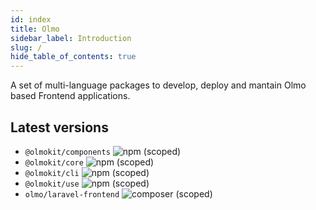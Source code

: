```yaml
---
id: index
title: Olmo
sidebar_label: Introduction
slug: /
hide_table_of_contents: true
---
```


A set of multi-language packages to develop, deploy and mantain Olmo based Frontend applications.

## Latest versions

- `@olmokit/components` ![npm (scoped)](https://img.shields.io/npm/v/@olmokit/components?style=flat-square&color=EA2C65)
- `@olmokit/core` ![npm (scoped)](https://img.shields.io/npm/v/@olmokit/core?style=flat-square&color=EA2C65)
- `@olmokit/cli` ![npm (scoped)](https://img.shields.io/npm/v/@olmokit/cli?style=flat-square&color=539DCC)
- `@olmokit/use` ![npm (scoped)](https://img.shields.io/npm/v/@olmokit/use?style=flat-square&color=EA2C65)
- `olmo/laravel-frontend` ![composer (scoped)](https://img.shields.io/packagist/v/olmo/laravel-frontend?style=flat-square&color=53CCB6)

